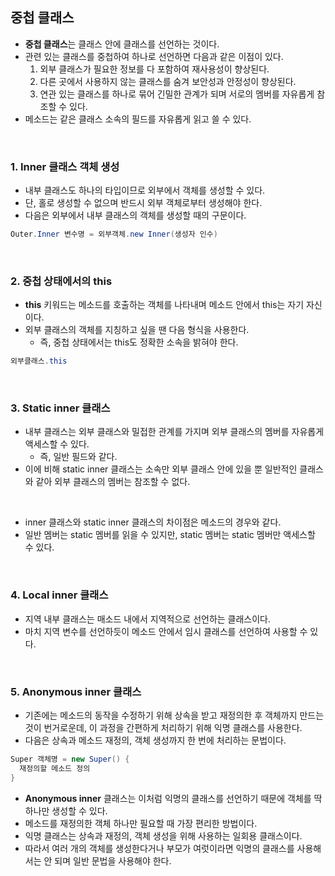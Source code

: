 ## 중첩 클래스

- **중첩 클래스**는 클래스 안에 클래스를 선언하는 것이다. 
- 관련 있는 클래스를 중첩하여 하나로 선언하면 다음과 같은 이점이 있다.
  1. 외부 클래스가 필요한 정보를 다 포함하여 재사용성이 향상된다.
  2. 다른 곳에서 사용하지 않는 클래스를 숨겨 보안성과 안정성이 향상된다.
  3. 연관 있는 클래스를 하나로 묶어 긴밀한 관계가 되며 서로의 멤버를 자유롭게 참조할 수 있다.
- 메소드는 같은 클래스 소속의 필드를 자유롭게 읽고 쓸 수 있다. 

<br>

### 1. Inner 클래스 객체 생성

- 내부 클래스도 하나의 타입이므로 외부에서 객체를 생성할 수 있다. 
- 단, 홀로 생성할 수 없으며 반드시 외부 객체로부터 생성해야 한다.
- 다음은 외부에서 내부 클래스의 객체를 생성할 때의 구문이다.

```java
Outer.Inner 변수명 = 외부객체.new Inner(생성자 인수)
```

<br>

### 2. 중첩 상태에서의 this

- **this** 키워드는 메소드를 호출하는 객체를 나타내며 메소드 안에서 this는 자기 자신이다.
- 외부 클래스의 객체를 지칭하고 싶을 땐 다음 형식을 사용한다.
  - 즉, 중첩 상태에서는 this도 정확한 소속을 밝혀야 한다. 

```java
외부클래스.this
```

<br>

### 3. Static inner 클래스

- 내부 클래스는 외부 클래스와 밀접한 관계를 가지며 외부 클래스의 멤버를 자유롭게 액세스할 수 있다.
  - 즉, 일반 필드와 같다. 
- 이에 비해 static inner 클래스는 소속만 외부 클래스 안에 있을 뿐 일반적인 클래스와 같아 외부 클래스의 멤버는 참조할 수 없다.

<br>

- inner 클래스와 static inner 클래스의 차이점은 메소드의 경우와 같다.
- 일반 멤버는 static 멤버를 읽을 수 있지만, static 멤버는 static 멤버만 액세스할 수 있다. 

<br>

### 4. Local inner 클래스

- 지역 내부 클래스는 매소드 내에서 지역적으로 선언하는 클래스이다. 
- 마치 지역 변수를 선언하듯이 메소드 안에서 임시 클래스를 선언하여 사용할 수 있다.

<br>

### 5. Anonymous inner 클래스 

- 기존에는 메소드의 동작을 수정하기 위해 상속을 받고 재정의한 후 객체까지 만드는 것이 번거로운데, 이 과정을 간편하게 처리하기 위해 익명 클래스를 사용한다.
- 다음은 상속과 메소드 재정의, 객체 생성까지 한 번에 처리하는 문법이다.

```java
Super 객체명 = new Super() {
  재정의할 메소드 정의
}
```

- **Anonymous inner** 클래스는 이처럼 익명의 클래스를 선언하기 때문에 객체를 딱 하나만 생성할 수 있다. 
- 메소드를 재정의한 객체 하나만 필요할 때 가장 편리한 방법이다.
- 익명 클래스는 상속과 재정의, 객체 생성을 위해 사용하는 일회용 클래스이다.
- 따라서 여러 개의 객체를 생성한다거나 부모가 여럿이라면 익명의 클래스를 사용해서는 안 되며 일반 문법을 사용해야 한다.
